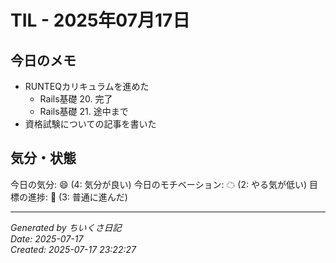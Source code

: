 # TIL - 2025年07月17日

## 今日のメモ
 - RUNTEQカリキュラムを進めた
	 - Rails基礎 20. 完了
	 - Rails基礎 21. 途中まで
 - 資格試験についての記事を書いた

## 気分・状態
今日の気分: 😄 (4: 気分が良い)
今日のモチベーション: ☁ (2: やる気が低い)
目標の進捗: 🌱 (3: 普通に進んだ)

---
*Generated by ちいくさ日記*  
*Date: 2025-07-17*  
*Created: 2025-07-17 23:22:27*
